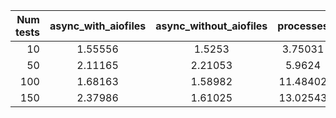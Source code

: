 | Num tests | async_with_aiofiles | async_without_aiofiles | processes | threads |
|----------:|:-------------------:|:----------------------:|:---------:|:--------|
|        10 |       1.55556       |         1.5253         |  3.75031  | 1.81005 |
|        50 |       2.11165       |        2.21053         |  5.9624   | 1.39312 |
|       100 |       1.68163       |        1.58982         | 11.48402  | 1.5503  |
|       150 |       2.37986       |        1.61025         | 13.02543  | 3.65675 |
